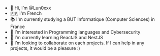 - 👋 Hi, I’m @Lun0xxx
- 🇫🇷 I'm French
- 📚 I'm currently studying a BUT Informatique (Computer Sciences) in France
- 👀 I’m interested in Programming languages and Cybersecurity
- 🌱 I’m currently learning ReactJS and NestJS
- 💞️ I’m looking to collaborate on each projects. If I can help in any projects, it would be a pleasure :)

<!---
Lun0xxx/Lun0xxx is a ✨ special ✨ repository because its `README.md` (this file) appears on your GitHub profile.
You can click the Preview link to take a look at your changes.
--->
